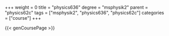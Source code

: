 +++
weight = 0
title = "physics636"
degree = "msphysik2"
parent = "physics62c"
tags = ["msphysik2", "physics636", "physics62c"]
categories = ["course"]
+++

{{< genCoursePage >}}
